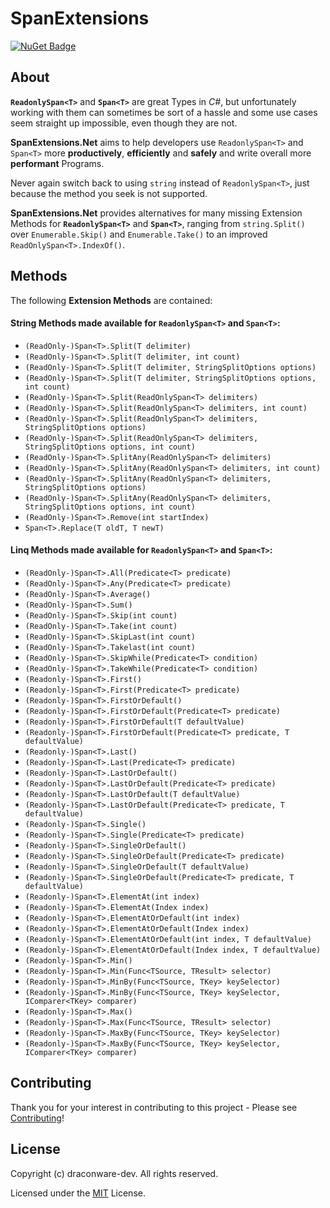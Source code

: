 # SpanExtensions

[![NuGet Badge](https://buildstats.info/nuget/SpanExtensions.Net)](https://www.nuget.org/packages/SpanExtensions.Net)

## About
**`ReadonlySpan<T>`** and **`Span<T>`** are great Types in _C#_, but unfortunately working with them can sometimes be sort of a hassle and some use cases seem straight up impossible, even though they are not.  

**SpanExtensions.Net** aims to help developers use `ReadonlySpan<T>` and `Span<T>` more **productively**, **efficiently** and **safely** and write overall more **performant** Programs.  
 
Never again switch back to using `string` instead of `ReadonlySpan<T>`, just because the method you seek is not supported.  
 
**SpanExtensions.Net** provides alternatives for many missing Extension Methods for **`ReadonlySpan<T>`** and **`Span<T>`**, ranging from `string.Split()` over `Enumerable.Skip()` and `Enumerable.Take()` to an improved `ReadOnlySpan<T>.IndexOf()`.

## Methods 
The following **Extension Methods** are contained: 
 
#### String Methods made available for **`ReadonlySpan<T>`** and **`Span<T>`**:
  
- `(ReadOnly-)Span<T>.Split(T delimiter)`
- `(ReadOnly-)Span<T>.Split(T delimiter, int count)`
- `(ReadOnly-)Span<T>.Split(T delimiter, StringSplitOptions options)` 
- `(ReadOnly-)Span<T>.Split(T delimiter, StringSplitOptions options, int count)`
- `(ReadOnly-)Span<T>.Split(ReadOnlySpan<T> delimiters)`
- `(ReadOnly-)Span<T>.Split(ReadOnlySpan<T> delimiters, int count)`
- `(ReadOnly-)Span<T>.Split(ReadOnlySpan<T> delimiters, StringSplitOptions options)` 
- `(ReadOnly-)Span<T>.Split(ReadOnlySpan<T> delimiters, StringSplitOptions options, int count)`
- `(ReadOnly-)Span<T>.SplitAny(ReadOnlySpan<T> delimiters)`
- `(ReadOnly-)Span<T>.SplitAny(ReadOnlySpan<T> delimiters, int count)`
- `(ReadOnly-)Span<T>.SplitAny(ReadOnlySpan<T> delimiters, StringSplitOptions options)` 
- `(ReadOnly-)Span<T>.SplitAny(ReadOnlySpan<T> delimiters, StringSplitOptions options, int count)`
- `(ReadOnly-)Span<T>.Remove(int startIndex)`
- `Span<T>.Replace(T oldT, T newT)`

#### Linq Methods made available for **`ReadonlySpan<T>`** and **`Span<T>`**:

- `(ReadOnly-)Span<T>.All(Predicate<T> predicate)` 
- `(ReadOnly-)Span<T>.Any(Predicate<T> predicate)` 
- `(ReadOnly-)Span<T>.Average()` 
- `(ReadOnly-)Span<T>.Sum()`  
- `(ReadOnly-)Span<T>.Skip(int count)` 
- `(ReadOnly-)Span<T>.Take(int count)`
- `(ReadOnly-)Span<T>.SkipLast(int count)` 
- `(ReadOnly-)Span<T>.Takelast(int count)`
- `(ReadOnly-)Span<T>.SkipWhile(Predicate<T> condition)` 
- `(ReadOnly-)Span<T>.TakeWhile(Predicate<T> condition)`
- `(Readonly-)Span<T>.First()`
- `(Readonly-)Span<T>.First(Predicate<T> predicate)`
- `(Readonly-)Span<T>.FirstOrDefault()`
- `(Readonly-)Span<T>.FirstOrDefault(Predicate<T> predicate)`
- `(Readonly-)Span<T>.FirstOrDefault(T defaultValue)`
- `(Readonly-)Span<T>.FirstOrDefault(Predicate<T> predicate, T defaultValue)`
- `(Readonly-)Span<T>.Last()`
- `(Readonly-)Span<T>.Last(Predicate<T> predicate)`
- `(Readonly-)Span<T>.LastOrDefault()`
- `(Readonly-)Span<T>.LastOrDefault(Predicate<T> predicate)`
- `(Readonly-)Span<T>.LastOrDefault(T defaultValue)`
- `(Readonly-)Span<T>.LastOrDefault(Predicate<T> predicate, T defaultValue)`
- `(Readonly-)Span<T>.Single()`
- `(Readonly-)Span<T>.Single(Predicate<T> predicate)`
- `(Readonly-)Span<T>.SingleOrDefault()`
- `(Readonly-)Span<T>.SingleOrDefault(Predicate<T> predicate)`
- `(Readonly-)Span<T>.SingleOrDefault(T defaultValue)`
- `(Readonly-)Span<T>.SingleOrDefault(Predicate<T> predicate, T defaultValue)`
- `(Readonly-)Span<T>.ElementAt(int index)`
- `(Readonly-)Span<T>.ElementAt(Index index)`
- `(Readonly-)Span<T>.ElementAtOrDefault(int index)`
- `(Readonly-)Span<T>.ElementAtOrDefault(Index index)`
- `(Readonly-)Span<T>.ElementAtOrDefault(int index, T defaultValue)`
- `(Readonly-)Span<T>.ElementAtOrDefault(Index index, T defaultValue)`
- `(Readonly-)Span<T>.Min()`
- `(Readonly-)Span<T>.Min(Func<TSource, TResult> selector)`
- `(Readonly-)Span<T>.MinBy(Func<TSource, TKey> keySelector)`
- `(Readonly-)Span<T>.MinBy(Func<TSource, TKey> keySelector, IComparer<TKey> comparer)`
- `(Readonly-)Span<T>.Max()`
- `(Readonly-)Span<T>.Max(Func<TSource, TResult> selector)`
- `(Readonly-)Span<T>.MaxBy(Func<TSource, TKey> keySelector)`
- `(Readonly-)Span<T>.MaxBy(Func<TSource, TKey> keySelector, IComparer<TKey> comparer)`

## Contributing

Thank you for your interest in contributing to this project - Please see [Contributing](CONTRIBUTING.md)!
## License

Copyright (c) draconware-dev. All rights reserved. 

Licensed under the [MIT](../LICENSE) License.
